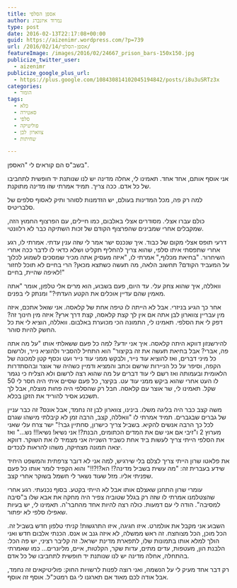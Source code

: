 ```yaml
---
title: אספן הסלפי
author: נמרוד איזנברג
type: post
date: 2016-02-13T22:17:08+00:00
guid: https://aizenimr.wordpress.com/?p=739
url: /2016/02/14/אספן-הסלפי/
featureImage: /images/2016/02/24667_prison_bars-150x150.jpg
publicize_twitter_user:
  - aizenimr
publicize_google_plus_url:
  - https://plus.google.com/108430814102045194842/posts/i8u3uSRTz3x
categories:
  - הומור
tags:
  - כלא
  - סאטירה
  - סלפי
  - פוליטיקה
  - צווארון לבן
  - שחיתות

---
```

בשב"ס הם קוראים לי "האספן".

אני אוסף אותם, אחד אחד. תאמינו לי, אחלה מדינה יש לנו שנותנת יד חופשית לתחביבו של כל אדם. ככה צריך. תמיד אמרתי שזו מדינה מתוקנת.

למה רק פה, מכל המדינות בעולם, יש הזדמנות לסוהר ותיק לאסוף סלפים של סלבריטיס.

כולם עברו אצלי. מסודרים אצלי באלבום, כמו חיילים, עם הפרצוף החמוץ הזה, שמקבלים אחרי שמבינים שהפרצוף הקודם של זכות השתיקה כבר לא רלוונטי.

דרעי תופס אצלי מקום של כבוד. איך שנכנס ישר אמר לי שזה ענין עדתי. אמרתי לו, רגע אחרי שתפסתי איתו סלפי, שהוא צריך להחליף תקליט ושלא כדאי לו לדבר ככה אחרי השיחרור. "בחיאת מכלוף," אמרתי לו, "איזה מעסיק אתה מכיר שמסכים לשמוע לכלוך על המעביד הקודם? תחשוב הלאה, מה תעשה כשתצא מכאן? הרי בחיים לא תוכל לחזור לאיפה שהיית, בחיים!"

וואללה, איך שהוא צחק עלי. עד היום, פעם בשבוע, הוא מרים אלי טלפון, אומר "אתה מאמין שהם עדיין אוכלים את הקטע העדתי?" ומנתק לי בפנים.

אחר כך הגיע בניזרי. אבל לא הייתה לו טיפה אחת של קלאסה. אני שואל אתכם, איזה מין עבריין צווארון לבן אתה אם אין לך קצת קלאסה, קצת דרך ארץ? איזה מין חינוך זה? דפק לי את הסלפי. תאמינו לי, התמונה הכי מכוערת באלבום. וואללה, הוציא לי את כל החשק להיות סוהר.

להירשנזון דווקא היתה קלאסה. איך אני יודע? למה כל פעם ששאלתי אותו "על מה אתה פה, אברי? אבל בחיאת תעשה את זה בקיצור" הוא התחיל להסביר ולהוציא נייר, ולרשום כל מיני דברים, ואז להוציא עוד נייר, ולבקש ממני עוד נייר ועט וכסף קטן למכונה של הקפה, וסיפר על כל הניירות שרשם וכתב והמציא ודמיין כשהיה שר אוצר ובהסתדרות הלאומית ובעמותה ואז רשם לי עוד דברים על מה שהוא רצה לרשום ולא הצליח כי נגמר לו העט אחרי שהוא ביקש ממני עוד עט. בקיצר, כל פעם שסיים איתי היה חסר לי 50 שקל. תאמינו לי, שר אוצר עם קלאסה. חבל רק שהסלפי היה פחות מוצלח, אבל לך תשכנע אסיר להוריד את הזקן בכלא.

משה קצב כבר היה בליגה משלו. בינינו, צווארון לבן זה נחמד, אבל אונס? זה כבר עניין של גברים שבגברים. תמיד אמרתי לו "וואללה, קצב, הרבה זמן לא קיבלתי מישהו שגרם לכל כך הרבה אנשים להקיא. בשביל צריך כישרון, סחתיין גבר!" ישר צרח עלי שאני מערוץ 2 ו"זיבי אם אני שם את המדים הכתומים, הבנת?! אני נשיא! נשיא!!! נש&#8230;" ואז את הסלפי הייתי צריך לעשות ביד אחת כשביד השנייה אני מצמיד לו את השוקר. דווקא יצאה תמונה מצחיקה, משהו להראות לנכדים.

את פלאטו שרון הייתי צריך לצלם בלי שירגיש, למה אני לא דובר צרפתית והמשפט היחיד שידע בעברית זה: "מה עשית בשביל מדינה?! הא?!?!!" והוא הקפיד לומר אותו כל פעם שפניתי אליו. מזל שעוד נשאר לי חשמל בשוקר אחרי קצב.

עומרי שרון התחנן שאצלם אותו אבל לא הייתי בקטע. בסוף נכנעתי. רגע אחרי שהצטלמנו אמרתי לו שזה רק בגלל שטוביה צפיר היה מחקה את אבא שלו ב"סיבה למסיבה". הודה לי עם דמעות. כולה רצה להיות אחד מהחבר'ה. תאמינו לי, יש בעיות שאפילו סלפי לא יפתור.

השבוע אני מקבל את אולמרט. איזו חגיגה, איזו התרגשות! קניתי טלפון חדש בשביל זה. הכל מוכן, הכל מצוחצח. זה ראש ממשלה, לא איזה גנב או אנס. הכנתי אלבום חדש ואני הולך למלא אותו בתמונות שלו, לתפארת מדינת ישראל. זה קליבר רציני, יש פה הכל: הלבנת הון, מעטפות, עדים מתים, עדות שקר, הקלטות, איים, מליונרים&#8230; כמו שאמרתי בהתחלה, אחלה מדינה יש לנו שנותנת יד חופשית לתחביבו של כל אדם.

רק דבר אחד מעיק לי על הנשמה, ואני רוצה לפנות לרשויות החוק: פוליטיקאים זה נחמד, אבל אודה לכם מאוד אם תארגנו לי גם רמטכ"ל. אוסף זה אוסף.